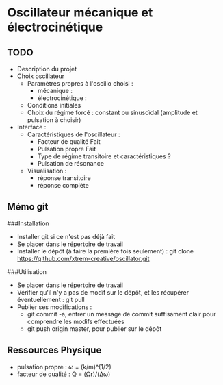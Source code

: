 Oscillateur mécanique et électrocinétique
=========================================

TODO
----
- Description du projet
- Choix oscillateur
	- Paramètres propres à l'oscillo choisi : 
		- mécanique :
		- électrocinétique :
	- Conditions initiales
	- Choix du régime forcé : constant ou sinusoïdal (amplitude et pulsation à choisir)
- Interface :
	- Caractéristiques de l'oscillateur :
		- Facteur de qualité Fait
		- Pulsation propre Fait
		- Type de régime transitoire et caractéristiques ?
		- Pulsation de résonance
	- Visualisation :
		- réponse transitoire
		- réponse complète

Mémo git
--------
###Installation
- Installer git si ce n'est pas déjà fait
- Se placer dans le répertoire de travail
- Installer le dépôt (à faire la première fois seulement) : git clone https://github.com/xtrem-creative/oscillator.git

###Utilisation
- Se placer dans le répertoire de travail
- Vérifier qu'il n'y a pas de modif sur le dépôt, et les récupérer éventuellement : git pull
- Publier ses modifications :
	- git commit -a, entrer un message de commit suffisament clair pour comprendre les modifs effectuées
	- git push origin master, pour publier sur le dépôt


Ressources Physique
-------------------
- pulsation propre : ω = (k/m)^(1/2)
- facteur de qualité : Q = (Ωr)/(Δω)
